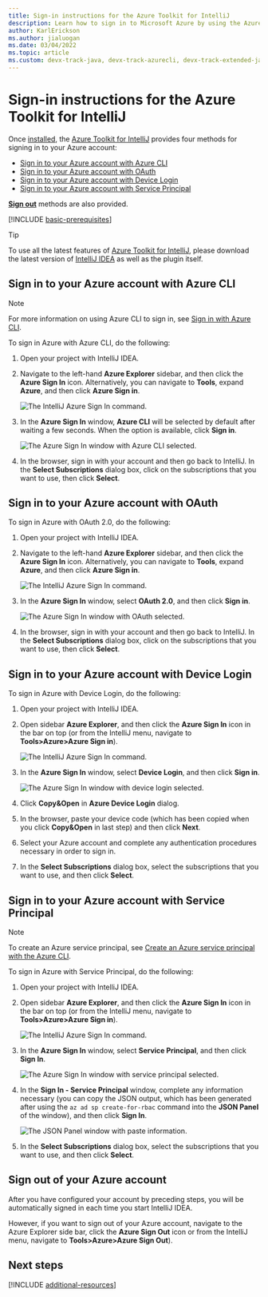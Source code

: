 ```yaml
---
title: Sign-in instructions for the Azure Toolkit for IntelliJ
description: Learn how to sign in to Microsoft Azure by using the Azure Toolkit for IntelliJ.
author: KarlErickson
ms.author: jialuogan
ms.date: 03/04/2022
ms.topic: article
ms.custom: devx-track-java, devx-track-azurecli, devx-track-extended-java
---
```


# Sign-in instructions for the Azure Toolkit for IntelliJ

Once [installed](https://www.jetbrains.com/help/idea/managing-plugins.html), the [Azure Toolkit for IntelliJ](https://plugins.jetbrains.com/plugin/8053) provides four methods for signing in to your Azure account:

- [Sign in to your Azure account with Azure CLI](#sign-in-to-your-azure-account-with-azure-cli)
- [Sign in to your Azure account with OAuth](#sign-in-to-your-azure-account-with-oauth)
- [Sign in to your Azure account with Device Login](#sign-in-to-your-azure-account-with-device-login)
- [Sign in to your Azure account with Service Principal](#sign-in-to-your-azure-account-with-service-principal)

[**Sign out**](#sign-out-of-your-azure-account) methods are also provided.

[!INCLUDE [basic-prerequisites](includes/basic-prerequisites.md)]

> [!TIP]
> To use all the latest features of [Azure Toolkit for IntelliJ](https://plugins.jetbrains.com/plugin/8053), please download the latest version of [IntelliJ IDEA](https://www.jetbrains.com/idea/download/) as well as the plugin itself.

## Sign in to your Azure account with Azure CLI

> [!NOTE]
> For more information on using Azure CLI to sign in, see [Sign in with Azure CLI](/cli/azure/authenticate-azure-cli).

To sign in Azure with Azure CLI, do the following:

1. Open your project with IntelliJ IDEA.

1. Navigate to the left-hand **Azure Explorer** sidebar, and then click the **Azure Sign In** icon. Alternatively, you can navigate to **Tools**, expand **Azure**, and then click **Azure Sign in**.

   ![The IntelliJ Azure Sign In command.][I01]

1. In the **Azure Sign In** window, **Azure CLI** will be selected by default after waiting a few seconds. When the option is available, click **Sign in**.

   ![The Azure Sign In window with Azure CLI selected.][A01]

1. In the browser, sign in with your account and then go back to IntelliJ. In the **Select Subscriptions** dialog box, click on the subscriptions that you want to use, then click **Select**.

## Sign in to your Azure account with OAuth

To sign in Azure with OAuth 2.0, do the following:

1. Open your project with IntelliJ IDEA.

1. Navigate to the left-hand **Azure Explorer** sidebar, and then click the **Azure Sign In** icon. Alternatively, you can navigate to **Tools**, expand **Azure**, and then click **Azure Sign in**.

   ![The IntelliJ Azure Sign In command.][I01]

1. In the **Azure Sign In** window, select **OAuth 2.0**, and then click **Sign in**.

   ![The Azure Sign In window with OAuth selected.][O01]

1. In the browser, sign in with your account and then go back to IntelliJ. In the **Select Subscriptions** dialog box, click on the subscriptions that you want to use, then click **Select**.

## Sign in to your Azure account with Device Login

To sign in Azure with Device Login, do the following:

1. Open your project with IntelliJ IDEA.

1. Open sidebar **Azure Explorer**, and then click the **Azure Sign In** icon in the bar on top (or from the IntelliJ menu, navigate to **Tools>Azure>Azure Sign in**).

   ![The IntelliJ Azure Sign In command.][I01]

1. In the **Azure Sign In** window, select **Device Login**, and then click **Sign in**.

   ![The Azure Sign In window with device login selected.][I02]

1. Click **Copy&Open** in **Azure Device Login** dialog.

1. In the browser, paste your device code (which has been copied when you click **Copy&Open** in last step) and then click **Next**.

1. Select your Azure account and complete any authentication procedures necessary in order to sign in.

1. In the **Select Subscriptions** dialog box, select the subscriptions that you want to use, and then click **Select**.

## Sign in to your Azure account with Service Principal

> [!NOTE]
> To create an Azure service principal, see [Create an Azure service principal with the Azure CLI](/cli/azure/create-an-azure-service-principal-azure-cli).

To sign in Azure with Service Principal, do the following:

1. Open your project with IntelliJ IDEA.

1. Open sidebar **Azure Explorer**, and then click the **Azure Sign In** icon in the bar on top (or from the IntelliJ menu, navigate to **Tools>Azure>Azure Sign in**).

   ![The IntelliJ Azure Sign In command.][I01]

1. In the **Azure Sign In** window, select **Service Principal**, and then click **Sign In**.

   ![The Azure Sign In window with service principal selected.][A03]

1. In the **Sign In - Service Principal** window, complete any information necessary (you can copy the JSON output, which has been generated after using the `az ad sp create-for-rbac` command into the **JSON Panel** of the window), and then click **Sign In**.

   ![The JSON Panel window with paste information.][S01]

1. In the **Select Subscriptions** dialog box, select the subscriptions that you want to use, and then click **Select**.

## Sign out of your Azure account

After you have configured your account by preceding steps, you will be automatically signed in each time you start IntelliJ IDEA.

However, if you want to sign out of your Azure account, navigate to the Azure Explorer side bar, click the **Azure Sign Out** icon or from the IntelliJ menu, navigate to **Tools>Azure>Azure Sign Out**).

## Next steps

[!INCLUDE [additional-resources](includes/additional-resources.md)]

<!-- URL List -->

<!-- IMG List -->

[I01]: media/sign-in-instructions/I01.png
[I02]: media/sign-in-instructions/I02.png
[O01]: media/sign-in-instructions/O01.png
[A01]: media/sign-in-instructions/A01.png
[A03]: media/sign-in-instructions/A03.png
[S01]: media/sign-in-instructions/S01.png

